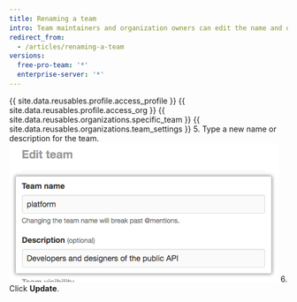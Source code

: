 ```yaml
---
title: Renaming a team
intro: Team maintainers and organization owners can edit the name and description of a team.
redirect_from:
  - /articles/renaming-a-team
versions:
  free-pro-team: '*'
  enterprise-server: '*'
---
```


{{ site.data.reusables.profile.access_profile }}
{{ site.data.reusables.profile.access_org }}
{{ site.data.reusables.organizations.specific_team }}
{{ site.data.reusables.organizations.team_settings }}
5. Type a new name or description for the team. ![Fields for team name and description](/assets/images/help/teams/team-name-description.png)
6. Click **Update**.
